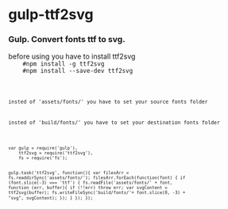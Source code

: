 <h1>gulp-ttf2svg </h1>
<h3>Gulp. Convert fonts ttf to svg. </h3>
<p>
  before using you have to install ttf2svg 
  <code>
    #npm install -g ttf2svg
    #npm install --save-dev ttf2svg
  <code>
</p>
<p>insted of 'assets/fonts/' you have to set your source fonts folder </p>
<p>insted of 'build/fonts/' you have to set your destination fonts folder</p>
<pre>
<code>
var gulp = require('gulp'),
    ttf2svg = require('ttf2svg'),
    fs = require('fs');

gulp.task('ttf2svg', function(){
    var filesArr = fs.readdirSync('assets/fonts/');
    filesArr.forEach(function(font) {
        if (font.slice(-3) === 'ttf') {
            fs.readFile('assets/fonts/' + font, function (err, buffer){
                if (!!err) throw err;
                var svgContent = ttf2svg(buffer);
                fs.writeFileSync('build/fonts/'+ font.slice(0, -3) + "svg", svgContent);
            });
        }
    });
});
</code>
</pre>



